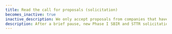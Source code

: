 ```yaml
---
title: Read the call for proposals (solicitation)
becomes_inactive: true
inactive_description: We only accept proposals from companies that have been officially invited to submit (via the Project Pitch process). You can check out our current [{{ site.data.solicitations['SBIR'].title }}]({{ site.data.solicitations['SBIR'].url }}){:target="_blank"} or [{{ site.data.solicitations['STTR'].title }}]({{ site.data.solicitations['STTR'].url }}){:target="_blank"} to get a sense of NSF’s objectives.
description: After a brief pause, new Phase I SBIR and STTR solicitations are expected in the weeks following the Dec. 3 closing date. You can check out our last [{{ site.data.solicitations['SBIR'].title }}]({{ site.data.solicitations['SBIR'].url }}){:target="_blank"} or [{{ site.data.solicitations['STTR'].title }}]({{ site.data.solicitations['STTR'].url }}){:target="_blank"} to get a sense of NSF's objectives.
---
```

